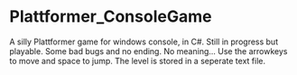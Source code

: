 # Plattformer_ConsoleGame
A silly Plattformer game for windows console, in C#. Still in progress but playable.
Some bad bugs and no ending. No meaning...
Use the arrowkeys to move and space to jump.
The level is stored in a seperate text file.
